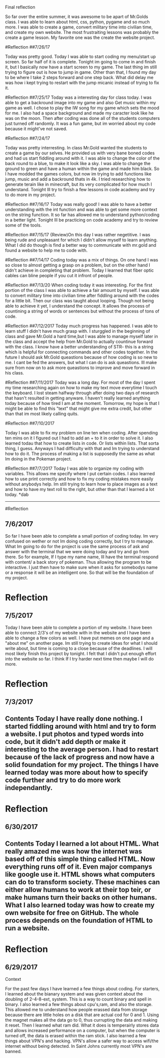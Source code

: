 Final reflection

So far over the entire summer, it was awesome to be apart of Mr.Golds class. I was able to learn about html, css, python, pygame and so much more. I was able to create a game, convert military time into civilian time, and create my own website. The most frustraiting lessons was probably the create a game lesson. My favorite one was the create the website project.



#Reflection
##7/26/17

Today was pretty good. Today I was able to start coding my menu/start up screen. So far half of it is complete. Tonight im going to come in and finish it, but I basically now have a start screen to my game. The last thing im still trying to figure out is how to jump in game. Other than that, I found my day to be where I take 2 steps forward and one step back. What did delay me was how i kept trying to restart with the jump micanic instead of trying to fix it.


#Reflection
##7/25/17
Today was a interesting day for class today. I was able to get a backround image into my game and also Get music within my game as well. I chose to play the IW song for my game which sets the mood for me. I also had a space background and made my caracter look like he was on the moon. Then after coding was done all of the students computers just turned off randomly. It was a fun game, but im worried about my code because it might've not saved.






#Reflection
##7/24/17

Today was pretty interresting. In class Mr.Gold wanted the students to create a game by our selves. He provided us with very bane boned codes and had us start fiddling around with it. I was able to change the color of the back round to a blue, to make it look like a sky. I was able to change the ground to green and have a human within the game and made him black. So I have modded the games colors, but now im trying to add functions like jump, music and add a backround thats in 4k. I tried researching how to generate terain like in minecraft, but its very complicated for how much I understand. Tonight Ill try to finish a few lessons in code academy and try to do more in my project.



#Reflection
##7/16/17
Today was really good! I was able to have a better understanding with the int function and was able to get some more context on the string function. It so far has allowed me to understand python/coding in a better light. Tonight Ill be practicing on code academy and try to review some of the tools.



#Reflection
##7/15/17
{Review)On this day I was rather negetitive. I was being rude and unpleasant for which I didn't allow myself to learn anything. What I did do though is find a better way to communicate with mr.gold and found a website to help me to code with.


#Reflection
##7/14/17
Coding today was a mix of things. On one hand I was so close to almost getting a grasp on a problem, but on the other hand I didn't achieve in completing that problem. Today I learned that fiber optic cables can bline people if you cut it infront of people.





#Reflection
##7/13/20
When coding today it was interesting. For the first portion of the class I was able to achieve a fair amount by myself. I was able to convert military time into civilian time after fiddling around with the codes for a little bit. Then our class was taught about looping. Though not being able to achieve it yet, I understand the concept. It allows the process of countining a string of words or sentences but without the process of tons of code.




#Reflection
##7/12/2017
Today much progress has happened. I was able to learn stuff I didn't have much grasp with. I sturggled in the beginning of class and gave Mr.Gold a hard time,but I was able to manage myself later in the class and accept the help from Mr.Gold to actually countinue forward with the class. I know have a better understanding of STR- this is a string which is helpful for connecting commands and other codes together. In the future I should ask Mr.Gold queastions because of how coding is so new to me. I cant be fed the answers, but what I can do is ask queastions. Ill make sure from now on to ask more queastions to improve and move forward in his class.




#Reflection
##7/11/2017
Today was a long day. For most of the day I spent my time researching again on how to make my text move everytime I touch the keyboard. I lost steam halfway through after doing two days of research that hasn't resulted in getting anyware. I haven't really learned anything today because of how tired I am at the moment. Tomorrow, my hope is that I might be able to find this "text" that might give me extra credit, but other than that im most likely calling quits.


#Reflection
##7/10/2017

Today I was able to fix my problem on line ten when coding. After spending ten mins on it I figured out I had to add an + to it in order to solve it. I also learned todau that how to create lists in code. Or lists within lists. That sorta thing, I guess. Anyways I had difficulty with that and Im trying to understand how to do it. The process of making a list is supposedly the same as what Im doing in the Pokeman project.


#Reflection
##7/7/2017
Today I was able to organize my coding with variables. This allows me specify where I put certain codes. I also learned how to use print correctly and how to fix my coding mistakes more easily without anybodys help. Im still trying to learn how to place images as a text and how to have my text roll to the right, but other than that I learned a lot today. *dab



---


#Reflection
## 7/6/2017
So far I have been able to complete a small portion of coding today. Im very confused on wether or not Im doing coding correctly, but I try to manage. What Im going to do for the project is use the same process of ask and answer with the terminal that we were doing today and try and go from there. So for example, If I type my name name, Ill have the terminal respond with content/ a back story of pokeman. Thus allowing the program to be interactive. I just then have to make sure when it asks for somebodys name or a response it will be an intelligent one. So that will be the foundation of my project.



# Reflection
## 7/5/2017
Today I have been able to complete a portion of my website. I have been able to connect 2/3's of my website with in the website and I have been able to change a few colors as well. I have put memes on one page and a "about me" on another page. Im still trying to create ideas for what I should write about, but time is coming to a close because of the deadlines. I will most likely finish this project by tonight. I felt that I didn't put enough effort into the website so far. I think If I try harder next time then maybe I will do more.

# Reflection
## 7/3/2017
Contents 
Today I have really done nothing. I started fiddling around with html and try to form a website. I put photos and typed words into code, but it didn't add depth or make it interesting to the average person. I had to restart because of the lack of progress and now have a solid foundation for my project. The things I have learned today was more about how to specify code further and try to do more work independantly.
---

# Reflection
## 6/30/2017
Contents 
Today I learned a lot about HTML. What really amazed me was how the internet was based off of this simple thing called HTML. Now everything runs off of it. Even major companys like google use it. HTML shows what computers can do to transform society. These machines can either allow humans to work at their top teir, or make humans turn their backs on other humans. What I also learned today was how to create my own website for free on GitHub. The whole process depends on the foundation of HTML to run a website.
---

# Reflection
## 6/29/2017
Context

For the past few days I have learned a few things about coding.
For starters, I learned about the bianary system and was given context about the doubling of 2-4-8-ext, system.
This is a way to count binary and spell in binary. I also learned a few things about cpu's,ram, and also the storage.
This allowed me to understand how people erassed data from storage because there are little holes on a disk that are actual cod for 0 and 1. 
Using the magnet makes all the data go to 0, thus currupting the data and making it reset. Then I learned what ram did. What it does is temperairly stores 
data and allows increased performance on a computer, but when the computer is turned off, the data is erased within the ram stick.
I also learned a few things about VPN's and hacking. VPN's allow a safer way to access wifi/the internet without being detected. In Saint Johns currently most VPN's are banned.
